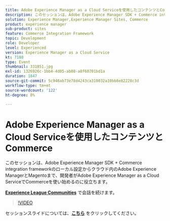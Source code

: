 ```yaml
---
title: Adobe Experience Manager as a Cloud Serviceを使用したコンテンツとCommerce
description: このセッションは、Adobe Experience Manager SDK + Commerce integration frameworkのローカル設定からクラウド内のAdobe Experience ManagerとMagentoまで、開発者がAdobe Experience Manager as a Cloud ServiceでCommerceを使い始めるのに役立ちます。 このセッションは、Adobe Developers Live コンテンツイベントの一環として提供されました。
solution: Experience Manager,Experience Manager Sites, Commerce
product: experience manager
sub-product: sites
feature: Commerce Integration Framework
topic: Development
role: Developer
level: Experienced
version: Experience Manager as a Cloud Service
kt: 7188
type: Event
thumbnail: 331851.jpg
exl-id: 1326926c-1bb4-4d05-ab08-a8f60701bd1a
duration: 1847
source-git-commit: 5c946ab73e78d4243ca310032a10bb8e82228c3d
workflow-type: tm+mt
source-wordcount: '122'
ht-degree: 0%

---
```


# Adobe Experience Manager as a Cloud Serviceを使用したコンテンツとCommerce

このセッションは、Adobe Experience Manager SDK + Commerce integration frameworkのローカル設定からクラウド内のAdobe Experience ManagerとMagentoまで、開発者がAdobe Experience Manager as a Cloud ServiceでCommerceを使い始めるのに役立ちます。

**[Experience League Communities](https://adobe.ly/36Yd3v6)** で会話を続けます。

>[!VIDEO](https://video.tv.adobe.com/v/3455433/?quality=12&learn=on&hidetitle=true&captions=jpn)

セッションスライドについては、**[こちら](/help/adobe-developers-live/assets/content-commerce.pdf)** をクリックしてください。
